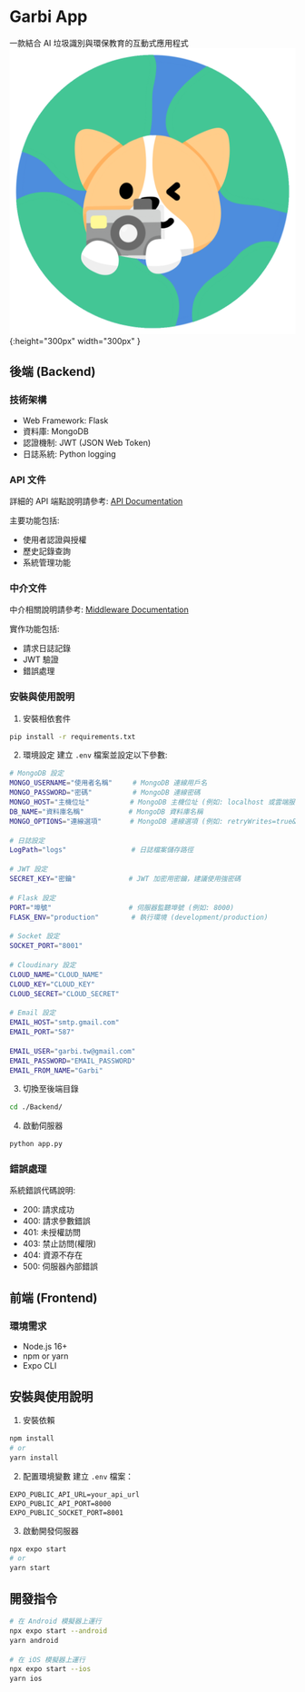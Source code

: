 # Garbi App
一款結合 AI 垃圾識別與環保教育的互動式應用程式
![Logo](https://raw.githubusercontent.com/kevin083177/Trash-Detect/refs/heads/main/Frontend/src/assets/images/icon.png){:height="300px" width="300px" }

## 後端 (Backend)

### 技術架構

- Web Framework: Flask
- 資料庫: MongoDB
- 認證機制: JWT (JSON Web Token)
- 日誌系統: Python logging

### API 文件

詳細的 API 端點說明請參考: [API Documentation](https://github.com/kevin083177/Trash-Detect/blob/main/Backend/API.md)

主要功能包括:
- 使用者認證與授權
- 歷史記錄查詢
- 系統管理功能

### 中介文件

中介相關說明請參考: [Middleware Documentation](https://github.com/kevin083177/Trash-Detect/blob/main/Backend/Middleware.md)

實作功能包括:
- 請求日誌記錄
- JWT 驗證
- 錯誤處理

### 安裝與使用說明

1. 安裝相依套件
```bash
pip install -r requirements.txt
```

2. 環境設定
建立 `.env` 檔案並設定以下參數:

```bash
# MongoDB 設定
MONGO_USERNAME="使用者名稱"     # MongoDB 連線用戶名
MONGO_PASSWORD="密碼"          # MongoDB 連線密碼
MONGO_HOST="主機位址"          # MongoDB 主機位址 (例如: localhost 或雲端服務位址)
DB_NAME="資料庫名稱"           # MongoDB 資料庫名稱
MONGO_OPTIONS="連線選項"       # MongoDB 連線選項 (例如: retryWrites=true&w=majority)

# 日誌設定
LogPath="logs"                # 日誌檔案儲存路徑

# JWT 設定
SECRET_KEY="密鑰"             # JWT 加密用密鑰，建議使用強密碼

# Flask 設定
PORT="埠號"                   # 伺服器監聽埠號 (例如: 8000)
FLASK_ENV="production"        # 執行環境 (development/production)

# Socket 設定
SOCKET_PORT="8001"

# Cloudinary 設定
CLOUD_NAME="CLOUD_NAME"
CLOUD_KEY="CLOUD_KEY"
CLOUD_SECRET="CLOUD_SECRET"

# Email 設定
EMAIL_HOST="smtp.gmail.com"
EMAIL_PORT="587"

EMAIL_USER="garbi.tw@gmail.com"
EMAIL_PASSWORD="EMAIL_PASSWORD"
EMAIL_FROM_NAME="Garbi"

```

3. 切換至後端目錄
```bash
cd ./Backend/
```

4. 啟動伺服器
```bash
python app.py
```

### 錯誤處理

系統錯誤代碼說明:
- 200: 請求成功
- 400: 請求參數錯誤
- 401: 未授權訪問
- 403: 禁止訪問(權限)
- 404: 資源不存在
- 500: 伺服器內部錯誤


## 前端 (Frontend)

### 環境需求
- Node.js 16+
- npm or yarn
- Expo CLI

## 安裝與使用說明

1. 安裝依賴
```bash
npm install
# or 
yarn install
```

2. 配置環境變數
建立 `.env` 檔案：
```env
EXPO_PUBLIC_API_URL=your_api_url
EXPO_PUBLIC_API_PORT=8000
EXPO_PUBLIC_SOCKET_PORT=8001
```

3. 啟動開發伺服器
```bash
npx expo start
# or 
yarn start
```

## 開發指令
```bash
# 在 Android 模擬器上運行
npx expo start --android
yarn android

# 在 iOS 模擬器上運行
npx expo start --ios
yarn ios
```

